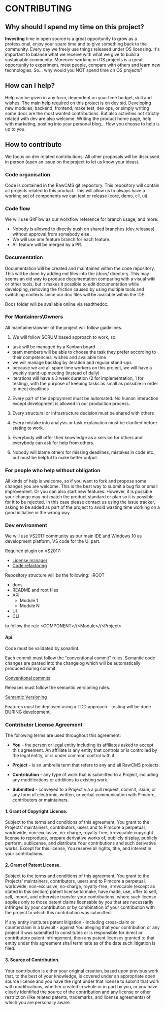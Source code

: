# CONTRIBUTING

## Why should I spend my time on this project?
__Investing__ time in open source is a great opportunity to grow as a professional, enjoy your spare time and to give something back to the community. Every day we freely use things released under OS licensing. It's important to balance what we receive with what we give to build a sustainable community. Moreover working on OS projects is a great opportunity to experiment, meet people, compare with others and learn new technologies. So... why would you NOT spend time on OS projects?

## How can I help?
Help can be given in any form, dependent on your time budget, skill and wishes. The main help required on this project is on dev sid. Developing new modules, backend, frontend, make test, dev ops, or simply writing some docs are the most wanted contributions.
But also activities not strictly related with dev are also welcome. Writing the product home page, help with marketing, posting into your personal blog... How you choose to help is up to you.

## How to contribute
We focus on dev related contributions. All other proposals will be discussed in person (open an issue on the project to let us know your ideas).

### Code organisation
Code is contained in the RawCMS git repository. This repository will contain all projects related to this product. This will allow us to always have a working set of components we can test or release (core, demo, cli, ui).

### Code flow
We will use GitFlow as our workflow reference for branch usage, and more:

- Nobody is allowed to directly push on shared branches (dev,releases) without approval from somebody else. 
- We will use one feature branch for each feature. 
- All feature will be merged by a PR. 

### Documentation
Documentation will be created and maintained within the code repository. This will be done by adding md files into the /docs/ directory. This may seems an old way to produce documentation comparing with a visual wiki or other tools, but it makes it possible to edit documentation while developing, removing the friction caused by using multiple tools and switching contexts since our doc files will be available within the IDE.

Docs folder will be available online via readthedoc.

### For Mantainers\Owners
All maintainers\owner of the project will follow guidelines.

1. We will follow SCRUM based approach to work, so: 
- task will be managed by a Kanban board 
- team members will be able to choose the task they prefer according to their competencies, wishes and available time
- we will manage backlog by iteration and regular stand-ups
- because we are all spare time workers on this project, we will have a weekly stand-up meeting (instead of daily)
- iterations will have a 3 week duration (2 for implementation, 1 for testing), with the purpose of keeping tasks as small as possible in order to meet deadlines

2. Every part of the deployment must be automated. No human interaction except development is allowed in our production process.

3. Every structural or infrastructure decision must be shared with others

4. Every mistake into analysis or task explanation must be clarified before stating to work.

5. Everybody will offer their knowledge as a service for others and everybody can ask for help from others.

6. Nobody will blame others for missing deadlines, mistakes in code etc., but must be helpful to make better output.

### For people who help without obligation
All kinds of help is welcome, so if you want to fork and propose some changes you are welcome. This is the best way to submit a bug fix or small improvement. Or you can also start new features. However, it is possible your change may not match the product standard or plan so it is possible for it to be rejected. In this case please contact us using the issue tracker, asking to be added as part of the project to avoid wasting time working on a good initiative in the wrong way.

### Dev environment
We will use VS2017 community as our main IDE and Windows 10 as development platform, VS code for the UI part. 

Required plugin on VS2017:
- [License manager](https://marketplace.visualstudio.com/items?itemName=StefanWenig.LicenseHeaderManager)
- [Code refactoring](https://marketplace.visualstudio.com/items?itemName=SteveCadwallader.CodeMaid)

Repository structure will be the following:
-ROOT
  - docs
  - README and root files
  - API
     - Module 1
     - Module N
  - UI
  - CLI
  
  to follow the rule \<COMPONENT\>//\<Module\>//\<Project\>

#### Api 
Code must be validated by sonarlint. 

Each commit must follow the "conventional commit" rules. Semantic code changes are parsed into the changelog which will be automatically produced during commit.

[Conventional commits](https://www.conventionalcommits.org/en/v1.0.0-beta.2/)

Releases must follow the semantic versioning rules.

[Semantic Versioning](https://semver.org/)

Features must be deployed using a TDD approach - testing will be done DURING development.

### Contributor License Agreement
The following terms are used throughout this agreement:

* **You** - the person or legal entity including its affiliates asked to accept this agreement. An affiliate is any 
entity that controls or is controlled by the legal entity, or is under common control with it.

* **Project** - is an umbrella term that refers to any and all RawCMS projects.

* **Contribution** - any type of work that is submitted to a Project, including any modifications or additions to 
existing work.

* **Submitted** - conveyed to a Project via a pull request, commit, issue, or any form of electronic, written, or 
verbal communication with Pimcore, contributors or maintainers.

#### 1. Grant of Copyright License.
Subject to the terms and conditions of this agreement, You grant to the Projects’ maintainers, contributors, users and 
to Pimcore a perpetual, worldwide, non-exclusive, no-charge, royalty-free, irrevocable copyright license to reproduce, 
prepare derivative works of, publicly display, publicly perform, sublicense, and distribute Your contributions and such 
derivative works. Except for this license, You reserve all rights, title, and interest in your contributions.

#### 2. Grant of Patent License.
Subject to the terms and conditions of this agreement, You grant to the Projects’ maintainers, contributors, users and 
to Pimcore a perpetual, worldwide, non-exclusive, no-charge, royalty-free, irrevocable (except as stated in this section) 
patent license to make, have made, use, offer to sell, sell, import, and otherwise transfer your contributions, where 
such license applies only to those patent claims licensable by you that are necessarily infringed by your contribution 
or by combination of your contribution with the project to which this contribution was submitted. 

If any entity institutes patent litigation - including cross-claim or counterclaim in a lawsuit - against You alleging 
that your contribution or any project it was submitted to constitutes or is responsible for direct or contributory 
patent infringement, then any patent licenses granted to that entity under this agreement shall terminate as of the 
date such litigation is filed.

#### 3. Source of Contribution.
Your contribution is either your original creation, based upon previous work that, to the best of your knowledge, is 
covered under an appropriate open source license and you have the right under that license to submit that work with 
modifications, whether created in whole or in part by you, or you have clearly identified the source of the contribution 
and any license or other restriction (like related patents, trademarks, and license agreements) of which you are 
personally aware.


